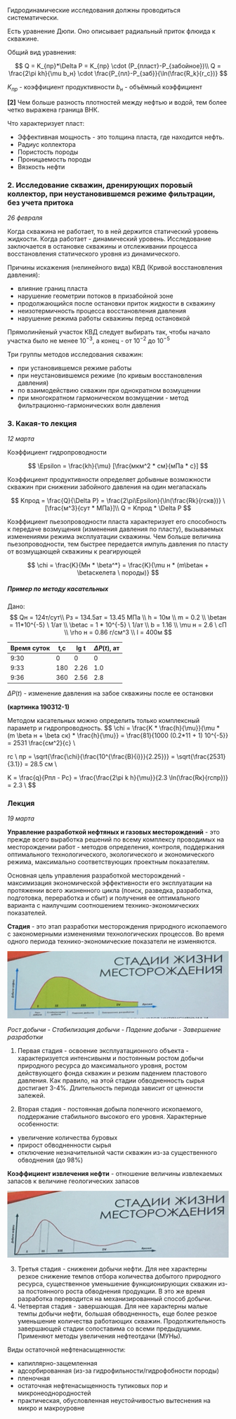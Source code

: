 Гидродинамические исследования должны проводиться систематически. 

Есть уравнение Дюпи. Оно описывает радиальный приток флюида к скважине.

Общий вид уравнения: 

$$
Q = K_{пр}*\Delta P = K_{пр} \cdot (P_{пласт}-P_{забойное})\\
Q = \frac{2\pi kh}{\mu b_н} \cdot \frac{P_{пл}-P_{заб}}{\ln(\frac{R_k}{r_c})}
$$

$K_{пр}$ - коэффициент продуктивности
$b_н$ - объёмный коэффициент

**[2]** Чем больше разность плотностей между нефтью и водой, тем более четко выражена граница ВНК. 

Что характеризует пласт:

- Эффективная мощность - это толщина пласта, где находится нефть.
- Радиус коллектора
- Пористость породы
- Проницаемость породы
- Вязкость нефти

### 2. Исследование скважин, дренирующих поровый коллектор, при неустановившемся режиме фильтрации, без учета притока

*26 февраля*

Когда скважина не работает, то в ней держится статический уровень жидкости. Когда работает - динамический уровень. Исследование заключается в остановке скважины и отслеживании процесса восстановления статического уровня из динамического.

Причины искажения (нелинейного вида) КВД (Кривой восстановления давления):

- влияние границ пласта
- нарушение геометрии потоков в призабойной зоне
- продолжающийся после остановки приток жидкости в скважину
- неизотермичность процесса восстановления давления
- нарушение режима работы скважины перед остановкой

Прямолинйеный участок КВД следует выбирать так, чтобы начало участка было не менее $10^{-3}$, а конец - от $10^{-2}$ до $10^{-5}​$

Три группы методов исследования скважин:

- при установившемся режиме работы
- при неустановившемся режиме (по кривым восстановления давления)
- по взаимодействию скважин при однократном возмущении
- при многократном гармоническом возмущении - метод фильтрационно-гармонических волн давления



### 3. Какая-то лекция

*12 марта*

Коэффициент гидропроводности

$$
\Epsilon = \frac{kh}{\mu} [\frac{мкм^2 * см}{мПа * с}]
$$

Коэффициент продуктивности определяет добывные возможности скважин при снижении забойного давления на один мегапаскаль

$$
Kпрод = \frac{Q}{\Delta P} = \frac{2\pi\Epsilon}{\ln(\frac{Rk}{rскв})} \  [\frac{м^3}{сут * МПа}]\\
Q = Kпрод * \Delta P
$$

Коэффициент пьезопроводности пласта характеризует его способность к передаче возмущения (изменения давления по пласту), вызываемых изменениями режима эксплуатации скважины. Чем больше величина пьезопроводности, тем быстрее передается импуль давления по пласту от возмущающей скважины к реагирующей

$$
\chi = \frac{K}{Mн * \beta^*} = \frac{K}{\mu н * (m\betaн + \betaскелета \ породы)}
$$

##### Пример по методу касательных

Дано:
$$
Qн = 124т/сут\\
Pз = 134.5ат = 13.45 МПа \\
h = 10м \\
m = 0.2 \\
\betaн = 11*10^{-5} \ 1/ат \\
\betaс = 1 * 10^{-5} \ 1/ат \\
b = 1.16 \\
\mu н = 2.6 \ сП \\
\rho н = 0.86 г/см^3 \\
l = 400м
$$

| Время суток | t,с  | lg t | $\Delta P( t )$, ат |
| ----------- | ---- | ---- | ------------------- |
| 9:30        | 0    | 0    | 0                   |
| 9:33        | 180  | 2.26 | 1.0                 |
| 9:36        | 360  | 2.56 | 2.8                 |

$\Delta P(t)$ - изменение давления на забое скважины после ее остановки

**(картинка 190312-1)**

Методом касательных можно определить только комплексный параметр и гидропроводность.
$$
\chi = \frac{K * \frac{h}{\mu}}{\mu * (m \beta н + \beta ск) * \frac{h}{\mu}} = \frac{81}{1000 (0.2*11 + 1) 10^{-5}} = 2531 \frac{см^2}{с} \\

rс \ пр = \sqrt{\frac{\chi}{\frac{10^{\frac{B}{i}}}{2.25}}} = \sqrt{\frac{2531}{3.1}} = 28.5 см \\

K = \frac{q}{Pпл - Pс} = \frac{\frac{2\pi k h}{\mu}}{2.3 \ln(\frac{Rк}{rспр})} = 2.3 \\
$$

### Лекция

*19 марта*

**Управление разработкой нефтяных и газовых месторождений** - это прежде всего выработка решений по всему комплексу проводимых на месторождении работ - методов определения, контроля, поддержания оптимального технологического, экологического и экономического режима, максимально соответствующих проектным показателям.

Основная цель управления разработкой месторождений - максимизация экономической эффективности его эксплуатации на протяжении всего жизненного цикла (поиск, разведка, разработка, подготовка, переработка и сбыт) и получения ее оптимального варианта с наилучшим соотношением технико-экономических показателей.

**Стадия** - это этап разработки месторождения природного ископаемого с закономерными изменениями технологических процессов. Во время одного периода технико-экономические показатели не изменяются.

![Стадии жизни месторождения](gar-01.jpg)

*Рост добычи - Стабилизация добычи - Падение добычи - Завершение разработки*

1. Первая стадия - освоение эксплуатационного объекта - характеризуется интенсивынм и постоянным ростом добычи природного ресурса до максимального уровня, ростом действующего фонда скважин и резким падением пластового давления. Как правило, на этой стадии обводненность сырья достигает 3-4%. Длительность периода зависит от ценности залежей.

2. Вторая стадия - постоянная добыла полечного ископаемого, поддержание стабильного высокого его уровня. Характерные особенности:

- увеличение количества буровых
- прирост обводненности сырья
- отключение незначительной части скважин из-за существенного обводнения (до 98%)

**Коэффициент извлечения нефти** - отношение величины извлекаемых запасов к величине геологических запасов

![](gar-02.jpg)

3. Третья стадия - сниженеи добычи нефти. Для нее характерны резкое снижение темпов отбора количества добытого природного ресурса, существенное уменьшение функционирующих скважин из-за постоянного роста обводнения продукции. В это же время разработка переводится на механизированный способ добычи.
4. Четвертая стадия - завершающая. Для нее характерны малые темпы добычи нефти, большая обводненность, еще более резкое уменьшение количества работающих скважин. Продолжительность завершающей стадии сопоставима со всеми предыдущими. Применяют методы увеличения нефтеотдачи (МУНы).

Виды остаточной нефтенасыщенности:

- капиллярно-защемленная
- адсорбированная (из-за гидрофильности/гидрофобности породы)
- пленочная
- остаточная нефтенасыщенность тупиковых пор и микронеоднородностей
- практическая, обусловленная неустойчивостью вытеснения на микро и макроуровне